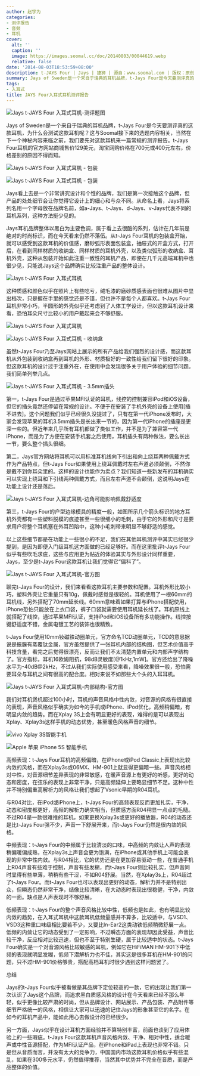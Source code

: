 ```yaml
---
author: 赵宇为
categories:
- 测评报告
- 音频
- 耳机
cover:
  alt: ''
  caption: ''
  image: https://images.soomal.cc/doc/20140803/00044619.webp
  relative: false
date: '2014-08-03T18:53:59+08:00'
description: t-JAYS Four | Jays | 捷狮 | 源自：www.soomal.com | 版权：原创 |  平均/总评分：09.73/107
summary: Jays of Sweden是一个来自于瑞典的耳机品牌，t-Jays Four是今天要测评真的这款耳机。Jays看上去是一个非常讲究设计和个性的品牌，我们是第一次接触这个品牌，但产品的处处细节会让你觉得它设计上的细心和与众不同。
tags:
- 入耳式
title: JAYS Four入耳式耳机测评报告
---
```


![Jays t-JAYS Four 入耳式耳机-测评题图](https://images.soomal.cc/doc/20140803/00044620.webp)



Jays of Sweden是一个来自于瑞典的耳机品牌，t-Jays Four是今天要测评真的这款耳机，为什么会测试这款耳机呢？这与Soomal接下来的选题内容相关，当然在下一个神秘内容来临之前，我们要先对这款耳机来一篇常规的测评报告。t-Jays Four耳机的官方网站商城售价129美元，淘宝网购价格在700元或400元左右，价格差别的原因不得而知。



![Jays t-JAYS Four 入耳式耳机 - 包装](https://images.soomal.cc/doc/20140725/00044405_01.webp)



![Jays t-JAYS Four 入耳式耳机 - 包装](https://images.soomal.cc/doc/20140725/00044406_01.webp)



Jays看上去是一个非常讲究设计和个性的品牌，我们是第一次接触这个品牌，但产品的处处细节会让你觉得它设计上的细心和与众不同。从命名上看，Jays将系列名用一个字母放在品牌名前，如a-Jays、t-Jays、d-Jays、v-Jays代表不同的耳机系列，这种方法挺少见的。



Jays耳机品牌整体以黑白为主要色调，属于看上去很酷的系列，估计在几年前是绝对的时尚标识，而在今天看来仍然不落伍。从t-Jays Four耳机的包装盒开始，就可以感受到这款耳机的价值感，磨砂弧形表面包装盒，抽屉式的开盒方式，打开后，在看到同样材质的收纳盒、同样材质的耳机外壳，以及类似弧形的收纳盒、耳机外壳，这种从包装开始如此注重一致性的耳机产品，即便在几千元高端耳机中也很少见，只能说Jays这个品牌确实比较注重产品的整体设计。



![Jays t-JAYS Four 入耳式耳机](https://images.soomal.cc/doc/20140725/00044407.webp)



这种质感和颜色似乎在照片上有些吃亏，绒毛漆的磨砂质感表面也很难从图片中显出档次，只是握在手里的感觉还是不错，但也许不是每个人都喜欢。t-Jays Four耳机非常小巧，半圆形的外壳似乎还考虑到了人体工学设计，但以这款耳机设计来看，恐怕耳朵尺寸比较小的用户戴起来会不够舒服。



![Jays t-JAYS Four 入耳式耳机](https://images.soomal.cc/doc/20140725/00044413_01.webp)



![Jays t-JAYS Four 入耳式耳机 - 收纳盒](https://images.soomal.cc/doc/20140725/00044414_01.webp)



虽然t-Jays Four乃至Jays网站上展示的所有产品给我们强烈的设计感，而这款耳机从外包装到收纳盒再到耳机的外形、材质极好的一致性给我们留下很好的印象。但这款耳机的设计过于注重外在，在使用中会发现很多关于用户体验的细节问题。我们简单列举几点。



![Jays t-JAYS Four 入耳式耳机 - 3.5mm插头](https://images.soomal.cc/doc/20140725/00044411.webp)



第一，t-Jays Four是通过苹果MFI认证的耳机，线控的控制兼容iPod和iOS设备，但它的插头竟然还停留在常规的设计。不便于在安装了手机外壳的设备上使用[插不进去]。这个问题我们似乎已经很久没提过了，只有在第一代iPhone发布时，大家会发现苹果的耳机3.5mm插头是长出来一节的，因为第一代iPhone的插座是更深一些的。但近年来几乎所有耳机都做了类似工作，并不是为了兼容第一代iPhone，而是为了方便在安装手机套之后使用，耳机插头有两种做法，要么长出一节，要么整个插头很细。



第二，Jays官方网站将耳机可以用标准耳机线向下引出和向上绕耳两种佩戴方式作为产品特点，但t-Jays Four如果使用上绕耳佩戴时左右声道必须颠倒，不然你是戴不到你耳朵里的。这样的设计也能作为卖点？我们知道一些新发布的耳机确实可以实现上绕耳和下引线两种佩戴方式，而且左右声道不会颠倒，这说明Jays在功能上设计还是落后。



![Jays t-JAYS Four 入耳式耳机-边角可能影响佩戴舒适度](https://images.soomal.cc/doc/20140803/00044615.webp)



第三，t-Jays Four的户型边缘模具的精度一般，如图所示几个箭头标识的地方耳机外壳都有一些塑料脱模的痕迹甚至一些很细小的毛刺，由于它的外形和尺寸是要求用户将整个耳机塞在外耳凹陷中，这种小毛刺带来明显不够舒适的感觉。



以上这些细节都是在功能上一些很小的不足，我们在其他耳机测评中其实已经很少提到，是因为即便入门级耳机这方面做的已经足够好。而在这里批评t-Jays Four似乎有些吹毛求疵，这些与应用更为贴近的体验其实与外形设计同样重要，Jays，至少是t-Jays Four这款耳机让我们觉得它“偏科了”。



![Jays t-JAYS Four 入耳式耳机-官方图](https://images.soomal.cc/doc/20140803/00044618.webp)



聊完t-Jays Four的设计，我们来看看这款耳机主要参数和配置。耳机外形比较小巧，塑料外壳让它重量只有10g，佩戴时感觉是很轻的。耳机使用了一根60mm的耳机线，另外搭配了70mm延长线。60mm意味着如果打算与iPhone搭配使用，iPhone恐怕只能放在上衣口袋，裤子口袋就需要使用耳机延长线了。耳机原线上就搭配了线控，通过苹果MFI认证，支持iPod和iOS设备所有多功能操作。线控按键舒适度不错，金属电镀工艺的装饰也很精致。



t-Jays Four使用10mm钕磁铁动圈单元，官方命名TCD动圈单元，TCD的意思据说是振膜有蒸覆钛金属，官方虽然提供了一张耳机内部的结构图，但艺术价值高于科技含量，看完之后觉得很漂亮，反而让我们不太清楚内置单元和内部声学结构了。官方指标，耳机16欧姆阻抗，98dB灵敏度[@1kHz,1mW]。官方还给出了降噪水平为-40dB@2kHz，不过从我们实际使用感受来看，降噪效果很一般，恐怕需要耳朵与耳机之间有很高的配合度。相对来说不如那些大个头的入耳耳机。



![Jays t-JAYS Four 入耳式耳机-内部结构-官方图](https://images.soomal.cc/doc/20140803/00044619.webp)



我们对耳机煲机超过100小时，耳机的声音风格中性内敛，对音源的风格有很直接的表现，声音风格似乎确实为如今的手机或iPhone、iPod优化，高频稍偏暗，有明显内敛的趋势。而在Xplay 3S上会有明显更好的表现，难得的是可以表现出Xplay、Xplay3s这样手机的动态优势，甚至暖色风格声音的细节。



![vivo Xplay 3S智能手机](https://images.soomal.cc/doc/20140121/00039805_01.webp)



![Apple 苹果 iPhone 5S 智能手机](https://images.soomal.cc/doc/20131011/00036174_01.webp)



高频表现：t-Jays Four耳机的高频偏暗，在iPhone或iPod Classic上表现出比较内敛的风格，而在Xplay3s或06MX、HM-901上就显得更偏暗一些。声音风格相对中性，对音源细节差异表现的非常敏感，在暖声音源上有更好的听感，更好的动态和密度，在弦乐的表现上非常干净，只是高频延伸上要略显细节不足。这种中性并不特别偏重高解析力的风格让我们想起了Vsonic早期的R04耳机。



与R04对比，在iPod或iPhone上，t-Jays Four的高频表现反而更加扎实，干净，动态和密度都更好，高频的解析力确实相当，但质感方面R04稍显一点点的毛糙。不过R04是一款很难推的耳机，如果更换Xplay3s或更好的播放器，R04的动态还是比t-Jays Four强不少，声音一下舒展开来，而t-Jays Four仍然是很内敛的风格。



中频表现：t-Jays Four的中频属于比较清淡的口味，中高频的内敛让人声的表现稍偏暖偏成熟，在Xplay3s上声音会更为饱满，在iPhone或其他手机上可能会表现的非常中性内敛。与R04相比，它的优势还是在更加容易驱动一些，在普通手机上R04声音有些难于控制，声音有些发糊，而t-Jays Four则比较扎实，但声音同时显得有些单薄，稍稍有些干涩，不如R04舒展。当然，在Xplay3s上，R04超过了t-Jays Four。而t-Jays Four也可以表现出更好的动态，解析力并不是特别出众，但瞬态仍然非常干净，结像比较清晰，在大动态时表现出很稳健，干净，内敛的一面。缺点是人声表现时不够舒展。



低频表现：t-Jays Four的整个声音风格比较中性，低频也是如此，也有明显比较内敛的趋势，在入耳式耳机中这款耳机低频量感并不算多，比较适中，与VSD1、VSD3这种重口味级相比要若不少，又要比In-Ear2这类动铁低频稍微舒展一点。低频的内敛让它的动态受到了一定影响，不过瞬态方面的表现却因此受益，声音比较干净，反应相对比较迅速，但也不至于特别生硬，属于比较适中的状态。t-Jays Four确实是一个对音源风格比较敏感的耳机，例如它在HiFiMAN HM-901下中低频的表现就明显发糊，低频下潜解析力也不佳，其实这是很多耳机在HM-901的问题，只不过HM-901价格够贵，搭配高档耳机时很少遇到这样问题罢了。



总结



Jays的t-Jays Four似乎被看做是其品牌下定位较高的一款，它的出现让我们第一次认识了Jays这个品牌，而追求黑白质感风格的设计在今天看来已经不那么年轻，似乎更像比较严肃的时尚，但从品牌设计、网站展示、产品包装、产品附件等细节严格统一的风格，相信让大家可以迅速的记住Jays的形象甚至它的名字。在如今的耳机产品中，能如此用心去做设计的已经很少。



另一方面，Jays似乎在设计耳机方面经验并不算特别丰富，前面也谈到了应用体验上的一些瑕疵。t-Jays Four这款耳机声音风格内敛、干净、相对中性，适合暖声或中性音源搭配，作为MFI认证产品，在iPhone和iPad上表现也非常不错。只是但从音质而言，并没有太大的竞争力，中国国内市场这款耳机价格似乎有些混乱，如果在300多元水平，仍然值得推荐，当然其中优势并不完全在音质，而是产品整体的价值。